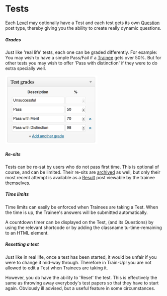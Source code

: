 Tests
=====

Each [Level](levels.md) may optionally have a Test and each test gets its own [Question](questions.md) post type, thereby giving you the ability to create really dynamic questions.

##### Grades
Just like 'real life' tests, each one can be graded differently. For example: You may wish to have a simple Pass/Fail if a [Trainee](trainees.md) gets over 50%. But for other tests you may wish to offer 'Pass with distinction' if they were to do extra specially well.

<img src="img/grades.png" width="293" height="219">

##### Re-sits
Tests can be re-sat by users who do not pass first time. This is optional of course, and can be limited. Their re-sits are [archived](archive.md) as well, but only their most recent attempt is available as a [Result](results.md) post viewable by the trainee themselves.

##### Time limits
Time limits can easily be enforced when Trainees are taking a Test. When the time is up, the Trainee's answers will be submitted automatically.

A countdown timer can be displayed on the Test, (and its Questions) by using the relevant shortcode or by adding the classname tu-time-remaining to an HTML element.

##### Resetting a test
Just like in real life, once a test has been started, it would be unfair if you were to change it mid-way through. Therefore in Train-Up! you are not allowed to edit a Test when Trainees are taking it.

However, you do have the ability to 'Reset' the test. This is effectively the same as throwing away everybody's test papers so that they have to start again. Obviously ill advised, but a useful feature in some circumstances.

